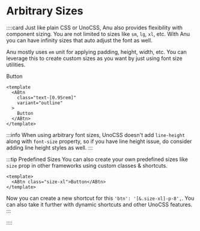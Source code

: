 # Arbitrary Sizes

::::card
Just like plain CSS or UnoCSS, Anu also provides flexibility with component sizing. You are not limited to sizes like `sm`, `lg`, `xl`, etc. With Anu you can have infinity <i class="i-fluent-emoji-infinity"></i> sizes that auto adjust the font as well.

Anu mostly uses `em` unit for applying padding, height, width, etc. You can leverage this to create custom sizes as you want by just using font size utilities.

<ABtn class="text-[0.95rem]" variant="outline">Button</ABtn>

```vue{3}
<template
  <ABtn
    class="text-[0.95rem]"
    variant="outline"
  >
    Button
  </ABtn>
</template>
```

:::info
When using arbitrary font sizes, UnoCSS doesn't add `line-height` along with `font-size` property, so if you have line height issue, do consider adding line height styles as well.
:::

:::tip Predefined Sizes
You can also create your own predefined sizes like `size` prop in other frameworks using custom classes & shortcuts.

```vue
<template>
  <ABtn class="size-xl">Button</ABtn>
</template>
```

Now you can create a new shortcut for this `'btn': '[&.size-xl]-p-8',`. You can also take it further with dynamic shortcuts and other UnoCSS features.
:::

::::
